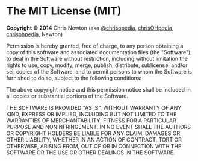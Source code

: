 # The MIT License (MIT)

**Copyright :copyright: 2014** Chris Newton (aka
[@chrisopedia](https://github.com/chrisopedia),
[chrisOHpedia](https://twitter.com/chrisohpedia),
[chrisohpedia](https://plus.google.com/u/0/+ChrisNewtonChrisopedia/posts),
Newton)

Permission is hereby granted, free of charge, to any person obtaining a copy of
this software and associated documentation files (the "Software"), to deal in
the Software without restriction, including without limitation the rights to
use, copy, modify, merge, publish, distribute, sublicense, and/or sell copies of
the Software, and to permit persons to whom the Software is furnished to do so,
subject to the following conditions:

The above copyright notice and this permission notice shall be included in all
copies or substantial portions of the Software.

THE SOFTWARE IS PROVIDED "AS IS", WITHOUT WARRANTY OF ANY KIND, EXPRESS OR
IMPLIED, INCLUDING BUT NOT LIMITED TO THE WARRANTIES OF MERCHANTABILITY, FITNESS
FOR A PARTICULAR PURPOSE AND NONINFRINGEMENT. IN NO EVENT SHALL THE AUTHORS OR
COPYRIGHT HOLDERS BE LIABLE FOR ANY CLAIM, DAMAGES OR OTHER LIABILITY, WHETHER
IN AN ACTION OF CONTRACT, TORT OR OTHERWISE, ARISING FROM, OUT OF OR IN
CONNECTION WITH THE SOFTWARE OR THE USE OR OTHER DEALINGS IN THE SOFTWARE.
